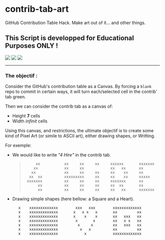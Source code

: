 # contrib-tab-art
GitHub Contribution Table Hack. Make art out of it... and other things.

## This Script is developped for Educational Purposes ONLY !

![](https://img.shields.io/badge/Python-%3E%3D3.7-blue.svg) ![](https://img.shields.io/badge/Git-LastestVersion-red.svg) ![](https://img.shields.io/badge/Linux-Yellow.svg)

-----

### The objectif :

Consider the GitHub's contribution table as a Canvas.
By forcing a `blank` repo to commit in certain ways, it will turn each/selected cell in the contrib' tab green.

Then we can consider the contrib tab as a canvas of:

- Height **7** cells
- Width *infinit* cells

Using this canvas, and restrictions, the ultimate objectif is to create some kind of Pixel Art (or simile to ASCII art), either drawing shapes, or Writting.

For exemple:

- We would like to write *"4 Hire"* in the contrib tab.

    >          xx           xx     xx     xx     xxxxxx       xxxxxxx
    >         xx            xx     xx            xx   xx      xx
    >        xx             xx     xx     xx     xx    xx     xx
    >       xx  xx          xxxxxxxxx     xx     xx    xx     xxxxx
    >      xxxxxxx          xx     xx     xx     xxxxxxx      xx
    >           xx          xx     xx     xx     xx  xx       xx
    >           xx          xx     xx     xx     xx   xx      xxxxxxx

- Drawing simple shapes (here bellow: a Square and a Heart).

```
      x    xxxxxxxxxxxxx        xxx   xxx        xxxxxxxxxxxxx
      x    xxxxxxxxxxxxx       x   x x   x       xx         xx
      x    xxxxxxxxxxxxx       x    x    x       xx   xxx   xx
      x    xxxxxxxxxxxxx        x       x        xx   x x   xx
      x    xxxxxxxxxxxxx         x     x         xx   xxx   xx
      x    xxxxxxxxxxxxx          x   x          xx         xx
      x    xxxxxxxxxxxxx            x            xxxxxxxxxxxxx
```
